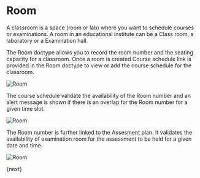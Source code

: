 <!-- add-breadcrumbs -->
# Room

A classroom is a space (room or lab) where you want to schedule courses or examinations. A room in an educational institute can be a Class room, a laboratory or a Examination hall.

The Room doctype allows you to record the room number and the seating capacity for a classroom. Once a room is created Course schedule link is provided in the Room doctype to view or add the course schedule for the classroom. 

<img class="screenshot" alt="Room" src="{{docs_base_url}}/assets/img/education/setup/room.png">

The course schedule validate the availability of the Room number and an alert message is shown if there is an overlap for the Room number for a given time slot.

<img class="screenshot" alt="Room" src="{{docs_base_url}}/assets/img/education/setup/Course-schedule-error.png">

The Room number is further linked to the Assesment plan. It validates the availability of examination room for the assessment to be held for a given date and time.

<img class="screenshot" alt="Room" src="{{docs_base_url}}/assets/img/education/setup/Room-Assesment-plan.png">

{next}